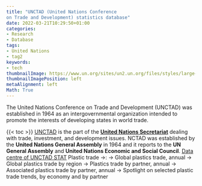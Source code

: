 ```yaml
---
title: "UNCTAD (United Nations Conference
on Trade and Development) statistics database"
date: 2022-03-21T10:29:50+01:00
categories:
- Research
- Database
tags:
- United Nations
- tag2
keywords:
- tech
thumbnailImage: https://www.un.org/sites/un2.un.org/files/styles/large-article-image-style-16-9/public/field/image/unctad-logo.jpg
thumbnailImagePosition: left
metaAlignment: left
Math: True
---
```

The United Nations Conference on Trade and Development (UNCTAD) was established in 1964 as an intergovernmental organization intended to promote the interests of developing states in world trade.
<!--more-->
{{< toc >}}
[UNCTAD](https://unctad.org/) is the part of the [**United Nations Secretariat**](https://www.un.org/en/about-us/secretariat) dealing with trade, investment, and development issues.
NCTAD was established by the **United Nations General Assembly** in 1964 and it reports to the **UN General Assembly** and **United Nations Economic and Social Council**.
[Data centre of UNCTAD STAT](https://unctadstat.unctad.org/wds/ReportFolders/reportFolders.aspx?sCS_ChosenLang=en)
Plastic trade ->:
-> Global plastics trade, annual
-> Global plastics trade by region
-> Plastics trade by partner, annual
-> Associated plastics trade by partner, annual
-> Spotlight on selected plastic trade trends, by economy and by partner
